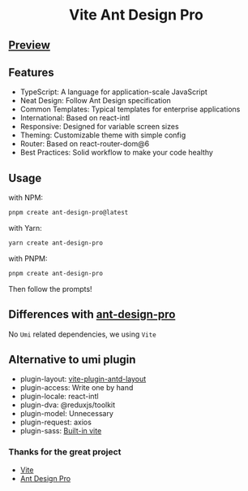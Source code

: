 <h1 align="center">Vite Ant Design Pro</h1>


## [Preview](http://preview.pro.ant.design)

## Features

- TypeScript: A language for application-scale JavaScript
- Neat Design: Follow Ant Design specification
- Common Templates: Typical templates for enterprise applications
- International: Based on react-intl
- Responsive: Designed for variable screen sizes
- Theming: Customizable theme with simple config
- Router: Based on react-router-dom@6
- Best Practices: Solid workflow to make your code healthy

## Usage

with NPM: 
```bash
pnpm create ant-design-pro@latest
```

with Yarn: 
```bash
yarn create ant-design-pro
```

with PNPM: 
```bash
pnpm create ant-design-pro
```

Then follow the prompts!

## Differences with [ant-design-pro](https://pro.ant.design)

No `Umi` related dependencies, we using `Vite`

## Alternative to umi plugin

- plugin-layout: [vite-plugin-antd-layout](https://www.npmjs.com/package/vite-plugin-antd-layout)
- plugin-access: Write one by hand
- plugin-locale: react-intl
- plugin-dva: @reduxjs/toolkit
- plugin-model: Unnecessary
- plugin-request: axios
- plugin-sass: [Built-in vite](https://vitejs.dev/guide/features.html#css-pre-processors)


### Thanks for the great project

- [Vite]("https://github.com/vitejs/vite")
- [Ant Design Pro]("https://github.com/ant-design/ant-design-pro")